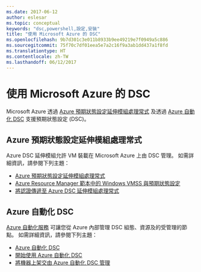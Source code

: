 ```yaml
---
ms.date: 2017-06-12
author: eslesar
ms.topic: conceptual
keywords: "dsc,powershell,設定,安裝"
title: "使用 Microsoft Azure 的 DSC"
ms.openlocfilehash: 9b7d301c3e011b8933b9ee49219e7f0949a5c886
ms.sourcegitcommit: 75f70c7df01eea5e7a2c16f9a3ab1dd437a1f8fd
ms.translationtype: HT
ms.contentlocale: zh-TW
ms.lasthandoff: 06/12/2017
---
```

<a id="using-dsc-on-microsoft-azure" class="xliff"></a>
# 使用 Microsoft Azure 的 DSC

Microsoft Azure 透過 [Azure 預期狀態設定延伸模組處理常式](https://docs.microsoft.com/azure/virtual-machines/virtual-machines-windows-extensions-dsc-overview) 及透過 [Azure 自動化 DSC](https://docs.microsoft.com/azure/automation/automation-dsc-overview) 支援預期狀態設定 (DSC)。

<a id="azure-desired-state-configuration-extension-handler" class="xliff"></a>
## Azure 預期狀態設定延伸模組處理常式

Azure DSC 延伸模組允許 VM 裝載在 Microsoft Azure 上由 DSC 管理。 如需詳細資訊，請參閱下列主題：

- [Azure 預期狀態設定延伸模組處理常式](https://docs.microsoft.com/azure/virtual-machines/virtual-machines-windows-extensions-dsc-overview)
- [Azure Resource Manager 範本中的 Windows VMSS 與預期狀態設定](https://docs.microsoft.com/azure/virtual-machines/virtual-machines-windows-extensions-dsc-template)
- [將認證傳遞至 Azure DSC 延伸模組處理常式](https://docs.microsoft.com/azure/virtual-machines/virtual-machines-windows-extensions-dsc-credentials)

<a id="azure-automation-dsc" class="xliff"></a>
## Azure 自動化 DSC

[Azure 自動化服務](https://azure.microsoft.com/services/automation/) 可讓您從 Azure 內部管理 DSC 組態、資源及的受管理的節點。 如需詳細資訊，請參閱下列主題：

- [Azure 自動化 DSC](https://docs.microsoft.com/azure/automation/automation-dsc-overview)
- [開始使用 Azure 自動化 DSC](https://docs.microsoft.com/azure/automation/automation-dsc-getting-started)
- [將機器上架交由 Azure 自動化 DSC 管理](https://docs.microsoft.com/azure/automation/automation-dsc-onboarding)

